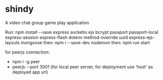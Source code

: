# shindy
A video chat group game play application

Run:  npm install --save express socketio ejs bcrypt passport passport-local express-session express-flash dotenv method-override uuid express-ejs-layouts mongoose
then: npm i --save-dev nodemon
then:  npm run start

for peerjs connection: 
- npm i -g peer
- peerjs --port 3001 (for local peer server, for deployment use 'host' as deployed app url)
